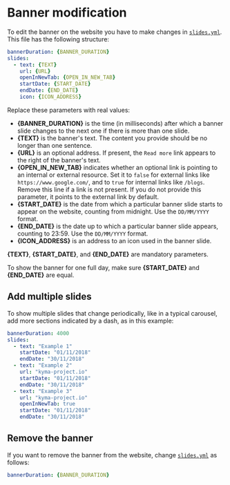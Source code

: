 # Banner modification

To edit the banner on the website you have to make changes in [`slides.yml`](../content/banner/slides.yml). This file has the following structure:

``` yaml
bannerDuration: {BANNER_DURATION}
slides:
  - text: {TEXT}
    url: {URL}
    openInNewTab: {OPEN_IN_NEW_TAB}
    startDate: {START_DATE}
    endDate: {END_DATE}
    icon: {ICON_ADDRESS}
```

Replace these parameters with real values:

- **{BANNER_DURATION}** is the time (in milliseconds) after which a banner slide changes to the next one if there is more than one slide.
- **{TEXT}** is the banner's text. The content you provide should be no longer than one sentence.
- **{URL}** is an optional address. If present, the `Read more` link appears to the right of the banner's text.
- **{OPEN_IN_NEW_TAB}** indicates whether an optional link is pointing to an internal or external resource. Set it to `false` for external links like `https://www.google.com/`, and to `true` for internal links like `/blogs`. Remove this line if a link is not present. If you do not provide this parameter, it points to the external link by default.
- **{START_DATE}** is the date from which a particular banner slide starts to appear on the website, counting from midnight. Use the `DD/MM/YYYY` format.
- **{END_DATE}** is the date up to which a particular banner slide appears, counting to 23:59. Use the `DD/MM/YYYY` format.
- **{ICON_ADDRESS}** is an address to an icon used in the banner slide.

**{TEXT}**, **{START_DATE}**, and **{END_DATE}** are mandatory parameters.

To show the banner for one full day, make sure **{START_DATE}** and **{END_DATE}** are equal.

## Add multiple slides

To show multiple slides that change periodically, like in a typical carousel, add more sections indicated by a dash, as in this example:

```yaml
bannerDuration: 4000
slides:
  - text: "Example 1"
    startDate: "01/11/2018"
    endDate: "30/11/2018"
  - text: "Example 2"
    url: "kyma-project.io"
    startDate: "01/11/2018"
    endDate: "30/11/2018"
  - text: "Example 3"
    url: "kyma-project.io"
    openInNewTab: true
    startDate: "01/11/2018"
    endDate: "30/11/2018"
```

## Remove the banner

If you want to remove the banner from the website, change [`slides.yml`](../content/banner/slides.yml) as follows:

``` yaml
bannerDuration: {BANNER_DURATION}
```
